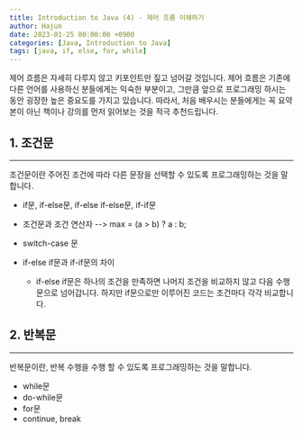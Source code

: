 ```yaml
---
title: Introduction to Java (4) - 제어 흐름 이해하기
author: Hajun
date: 2023-01-25 00:00:00 +0900
categories: [Java, Introduction to Java]
tags: [java, if, else, for, while]
---
```


제어 흐름은 자세히 다루지 않고 키포인트만 짚고 넘어갈 것입니다. 제어 흐름은 기존에 다른 언어를 사용하신 분들에게는 익숙한 부분이고, 그만큼 앞으로 프로그래밍 하시는 동안 굉장한 높은 중요도를 가지고 있습니다. 따라서, 처음 배우시는 분들에게는 꼭 요약본이 아닌 책이나 강의를 먼저 읽어보는 것을 적극 추천드립니다. 

## 1. 조건문
- - - 
조건문이란 주어진 조건에 따라 다른 문장을 선택할 수 있도록 프로그래밍하는 것을 말합니다.
  * if문, if-else문, if-else if-else문, if-if문
  * 조건문과 조건 연산자 --> max = (a > b) ? a : b;
  * switch-case 문

* if-else if문과 if-if문의 차이
  + if-else if문은 하나의 조건을 만족하면 나머지 조건을 비교하지 않고 다음 수행문으로 넘어갑니다. 하지만 if문으로만 이루어진 코드는 조건마다 각각 비교합니다.


## 2. 반복문
- - - 
반복문이란, 반복 수행을 수행 할 수 있도록 프로그래밍하는 것을 말합니다.
  * while문
  * do-while문
  * for문
  * continue, break
